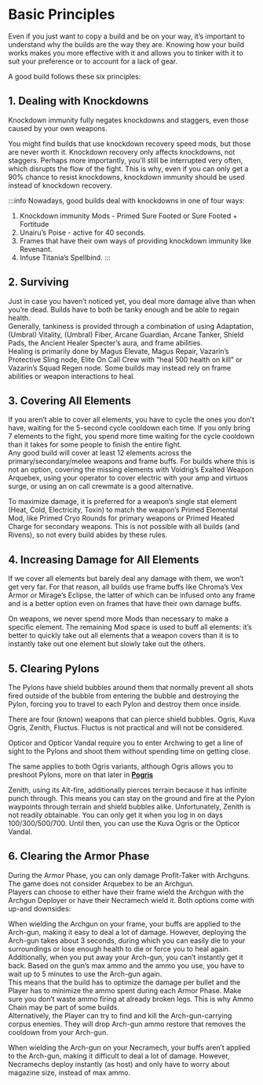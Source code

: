 # Basic Principles

Even if you just want to copy a build and be on your way, it’s important to understand why the builds are the way they are. Knowing how your build works makes you more effective with it and allows you to tinker with it to suit your preference or to account for a lack of gear.

A good build follows these six principles:

## **1\. Dealing with Knockdowns**

Knockdown immunity fully negates knockdowns and staggers, even those caused by your own weapons.

You might find builds that use knockdown recovery speed mods, but those are never worth it. Knockdown recovery only affects knockdowns, not staggers. Perhaps more importantly, you’ll still be interrupted very often, which disrupts the flow of the fight. This is why, even if you can only get a 90% chance to resist knockdowns, knockdown immunity should be used instead of knockdown recovery.

:::info Nowadays, good builds deal with knockdowns in one of four ways:
1. Knockdown immunity Mods - Primed Sure Footed or Sure Footed + Fortitude
2. Unairu’s Poise - active for 40 seconds.
3. Frames that have their own ways of providing knockdown immunity like Revenant.
4. Infuse Titania’s Spellbind.
:::

## **2\. Surviving**

Just in case you haven’t noticed yet, you deal more damage alive than when you’re dead. Builds have to both be tanky enough and be able to regain health.  
Generally, tankiness is provided through a combination of using Adaptation, (Umbral) Vitality, (Umbral) Fiber, Arcane Guardian, Arcane Tanker, Shield Pads, the Ancient Healer Specter’s aura, and frame abilities.  
Healing is primarily done by Magus Elevate, Magus Repair, Vazarin’s Protective Sling node, Elite On Call Crew with “heal 500 health on kill” or Vazarin’s Squad Regen node. Some builds may instead rely on frame abilities or weapon interactions to heal.

## **3\. Covering All Elements**

If you aren’t able to cover all elements, you have to cycle the ones you don’t have, waiting for the 5-second cycle cooldown each time. If you only bring 7 elements to the fight, you spend more time waiting for the cycle cooldown than it takes for some people to finish the entire fight.  
Any good build will cover at least 12 elements across the primary/secondary/melee weapons and frame buffs. For builds where this is not an option, covering the missing elements with Voidrig’s Exalted Weapon Arquebex, using your operator to cover electric with your amp and virtuos surge, or using an on call crewmate is a good alternative.

To maximize damage, it is preferred for a weapon’s single stat element (Heat, Cold, Electricity, Toxin) to match the weapon’s Primed Elemental Mod, like Primed Cryo Rounds for primary weapons or Primed Heated Charge for secondary weapons. This is not possible with all builds (and Rivens), so not every build abides by these rules.

## **4\. Increasing Damage for All Elements**

If we cover all elements but barely deal any damage with them, we won’t get very far. For that reason, all builds use frame buffs like Chroma’s Vex Armor or Mirage’s Eclipse, the latter of which can be infused onto any frame and is a better option even on frames that have their own damage buffs.

On weapons, we never spend more Mods than necessary to make a specific element. The remaining Mod space is used to buff all elements: it’s better to quickly take out all elements that a weapon covers than it is to instantly take out one element but slowly take out the others.

## **5\. Clearing Pylons**

The Pylons have shield bubbles around them that normally prevent all shots fired outside of the bubble from entering the bubble and destroying the Pylon, forcing you to travel to each Pylon and destroy them once inside.

There are four (known) weapons that can pierce shield bubbles. Ogris, Kuva Ogris, Zenith, Fluctus.
Fluctus is not practical and will not be considered.

Opticor and Opticor Vandal require you to enter Archwing to get a line of sight to the Pylons and shoot them without spending time on getting close.

The same applies to both Ogris variants, although Ogris allows you to preshoot Pylons, more on that later in [__Pogris__](/beginner/advanced-principles.html#pogris)

Zenith, using its Alt-fire, additionally pierces terrain because it has infinite punch through. This means you can stay on the ground and fire at the Pylon waypoints through terrain and shield bubbles alike.
Unfortunately, Zenith is not readily obtainable. You can only get it when you log in on days 100/300/500/700. Until then, you can use the Kuva Ogris or the Opticor Vandal.

## **6\. Clearing the Armor Phase**

During the Armor Phase, you can only damage Profit-Taker with Archguns. The game does not consider Arquebex to be an Archgun.  
Players can choose to either have their frame wield the Archgun with the Archgun Deployer or have their Necramech wield it. Both options come with up-and downsides:

When wielding the Archgun on your frame, your buffs are applied to the Arch-gun, making it easy to deal a lot of damage. However, deploying the Arch-gun takes about 3 seconds, during which you can easily die to your surroundings or lose enough health to die or force you to heal again. Additionally, when you put away your Arch-gun, you can’t instantly get it back. Based on the gun’s max ammo and the ammo you use, you have to wait up to 5 minutes to use the Arch-gun again.  
This means that the build has to optimize the damage per bullet and the Player has to minimize the ammo spent during each Armor Phase. Make sure you don’t waste ammo firing at already broken legs. This is why Ammo Chain may be part of some builds.  
Alternatively, the Player can try to find and kill the Arch-gun-carrying corpus enemies. They will drop Arch-gun ammo restore that removes the cooldown from your Arch-gun.

When wielding the Arch-gun on your Necramech, your buffs aren’t applied to the Arch-gun, making it difficult to deal a lot of damage. However, Necramechs deploy instantly (as host) and only have to worry about magazine size, instead of max ammo.